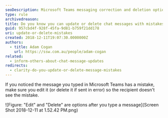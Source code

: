 ```yaml
---
seoDescription: Microsoft Teams messaging correction and deletion options for mistake-free communication.
type: rule
archivedreason:
title: Do you know you can update or delete chat messages with mistakes?
guid: 957cbd4f-928f-45fa-9d81-b759f21dd178
uri: update-or-delete-mistakes
created: 2018-12-11T19:07:30.0000000Z
authors:
  - title: Adam Cogan
    url: https://ssw.com.au/people/adam-cogan
related:
  - inform-others-about-chat-message-updates
redirects:
  - clarity-do-you-update-or-delete-message-mistakes
---
```


If you noticed the message you typed in Microsoft Teams has a mistake, make sure you edit it (or delete it if sent in error) so the recipient doesn't see the mistake.

<!--endintro-->

![Figure: "Edit" and "Delete" are options after you type a message](Screen Shot 2018-12-11 at 1.52.42 PM.png)
